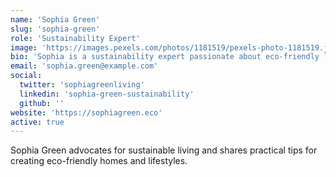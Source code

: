 ```yaml
---
name: 'Sophia Green'
slug: 'sophia-green'
role: 'Sustainability Expert'
image: 'https://images.pexels.com/photos/1181519/pexels-photo-1181519.jpeg?auto=compress&cs=tinysrgb&w=1260&h=750&dpr=2'
bio: 'Sophia is a sustainability expert passionate about eco-friendly living, green home solutions, and helping people reduce their environmental impact.'
email: 'sophia.green@example.com'
social:
  twitter: 'sophiagreenliving'
  linkedin: 'sophia-green-sustainability'
  github: ''
website: 'https://sophiagreen.eco'
active: true
---
```


Sophia Green advocates for sustainable living and shares practical tips for creating eco-friendly homes and lifestyles.